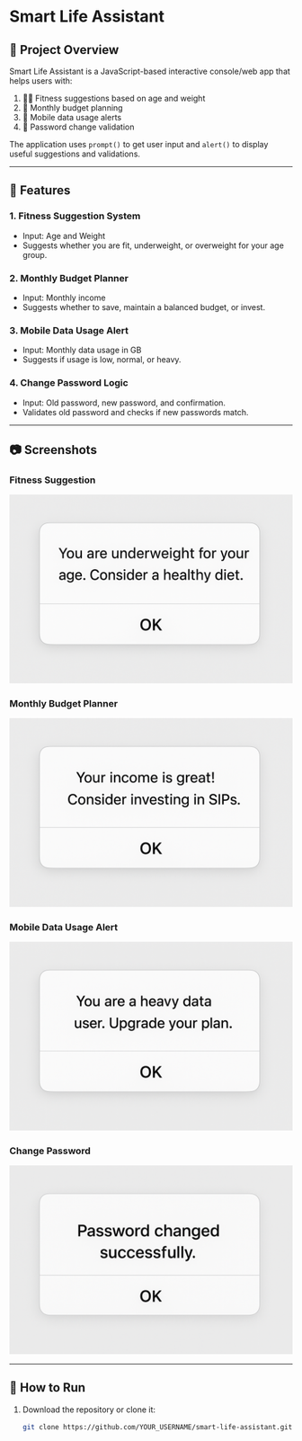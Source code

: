 
# Smart Life Assistant

## 📌 Project Overview
Smart Life Assistant is a JavaScript-based interactive console/web app that helps users with:
1. 🏃‍♂️ Fitness suggestions based on age and weight
2. 💸 Monthly budget planning
3. 📱 Mobile data usage alerts
4. 🔐 Password change validation

The application uses `prompt()` to get user input and `alert()` to display useful suggestions and validations.

---

## 🧩 Features

### 1. Fitness Suggestion System
- Input: Age and Weight
- Suggests whether you are fit, underweight, or overweight for your age group.

### 2. Monthly Budget Planner
- Input: Monthly income
- Suggests whether to save, maintain a balanced budget, or invest.

### 3. Mobile Data Usage Alert
- Input: Monthly data usage in GB
- Suggests if usage is low, normal, or heavy.

### 4. Change Password Logic
- Input: Old password, new password, and confirmation.
- Validates old password and checks if new passwords match.

---

## 📷 Screenshots

### Fitness Suggestion
![Fitness Suggestion](Health.png)

### Monthly Budget Planner
![Budget Planner](SiP.png)

### Mobile Data Usage Alert
![Mobile Data](Mobile_data.png)

### Change Password
![Change Password](Password.png)

---

## 🚀 How to Run
1. Download the repository or clone it:
   ```bash
   git clone https://github.com/YOUR_USERNAME/smart-life-assistant.git
